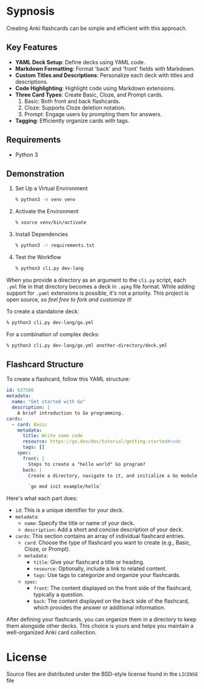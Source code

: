 <!-- Copyright 2023 Enzo Venturi. All rights reserved. -->
<!-- Use of this source code is governed by a BSD-style -->
<!-- license that can be found in the LICENSE file. -->

# Sypnosis

Creating Anki flashcards can be simple and efficient with this approach.

## Key Features

* **YAML Deck Setup**: Define decks using YAML code.
* **Markdown Formatting**: Format 'back' and 'front' fields with Markdown.
* **Custom Titles and Descriptions**: Personalize each deck with titles and descriptions.
* **Code Highlighting**: Highlight code using Markdown extensions.
* **Three Card Types**: Create Basic, Cloze, and Prompt cards.
    1. Basic: Both front and back flashcards.
    2. Cloze: Supports Cloze deletion notation.
    3. Prompt: Engage users by prompting them for answers.
* **Tagging**: Efficiently organize cards with tags.

## Requirements

* Python 3

## Demonstration

1. Set Up a Virtual Environment
   ```sh
   % python3 -m venv venv
   ```

2. Activate the Environment
   ```sh
   % source venv/bin/activate
   ```

3. Install Dependencies
   ```sh
   % python3 -r requirements.txt
   ```

4. Test the Workflow
   ```sh
   % python3 cli.py dev-lang
   ```

When you provide a directory as an argument to the `cli.py` script, each `.yml` file in that directory becomes a deck in `.apkg` file format. While adding support for `.yaml` extensions is 
possible, it's not a priority. This project is open source, so _feel free to fork and customize it_!

To create a standalone deck:
```sh
% python3 cli.py dev-lang/go.yml
```

For a combination of complex decks:
```sh
% python3 cli.py dev-lang/go.yml another-directory/deck.yml
```

## Flashcard Structure

To create a flashcard, follow this YAML structure:

```yaml
id: 637500
metadata:
  name: "Get started with Go"
  description: |
    A brief introduction to Go programming.
cards:
  - card: Basic
    metadata:
      title: Write some code
      resource: https://go.dev/doc/tutorial/getting-started#code
      tags: []
    spec:
      front: |
        Steps to create a "hello world" Go program?
      back: |
        Create a directory, navigate to it, and initialize a Go module using

        `go mod init example/hello`
```

Here's what each part does:

- `id`: This is a unique identifier for your deck.
- `metadata`:
  - `name`: Specify the title or name of your deck.
  - `description`: Add a short and concise description of your deck.
- `cards`: This section contains an array of individual flashcard entries.
  - `card`: Choose the type of flashcard you want to create (e.g., Basic, Cloze, or Prompt).
  - `metadata`:
    - `title`: Give your flashcard a title or heading.
    - `resource`: Optionally, include a link to related content.
    - `tags`: Use tags to categorize and organize your flashcards.
  - `spec`:
    - `front`: The content displayed on the front side of the flashcard, typically a question.
    - `back`: The content displayed on the back side of the flashcard, which provides the answer or additional information.

After defining your flashcards, you can organize them in a directory to keep them alongside other decks. This choice is yours and helps you maintain a well-organized Anki card collection.

# License

Source files are distributed under the BSD-style license found in the `LICENSE` file
